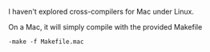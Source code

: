 I haven't explored cross-compilers for Mac under Linux.

On a Mac, it will simply compile with the provided Makefile

```
-make -f Makefile.mac
```




